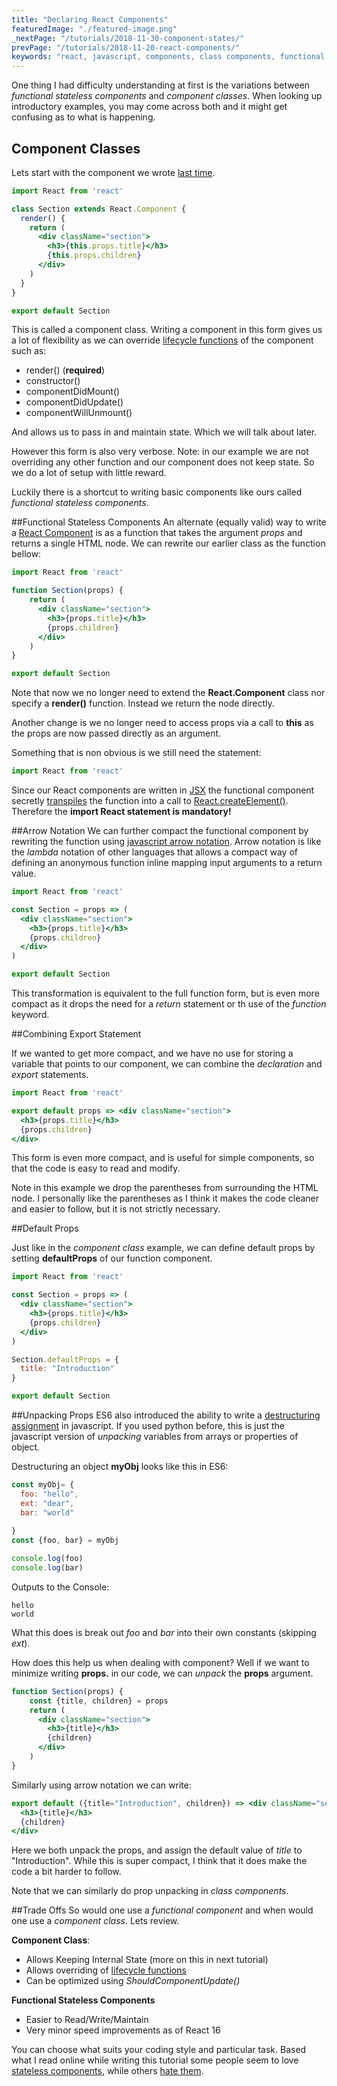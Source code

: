 ```yaml
---
title: "Declaring React Components"
featuredImage: "./featured-image.png"
_nextPage: "/tutorials/2018-11-30-component-states/"
prevPage: "/tutorials/2018-11-20-react-components/"
keywords: "react, javascript, components, class components, functional Stateless Components,  tutorial, introduction, props, class, gatsby"
---
```

One thing I had difficulty understanding at first is the variations between *functional stateless components* and *component classes*. When looking up introductory examples, you may come across both and it might get confusing as to what is happening. 

## Component Classes
Lets start with the component we wrote [last time](/tutorials/2018-11-20-react-components/).

```jsx
import React from 'react'

class Section extends React.Component {
  render() {    
    return (
      <div className="section">
        <h3>{this.props.title}</h3>
        {this.props.children}
      </div>
    )
  }
}

export default Section
```

This is called a component class. Writing a component in this form gives us a lot of flexibility as we can override [lifecycle functions](https://reactjs.org/docs/react-component.html) of the component such as:
- render()   (**required**)
- constructor()
- componentDidMount()
- componentDidUpdate()
- componentWillUnmount()

And allows us to pass in and maintain state. Which we will talk about later. 

However this form is also very verbose. Note: in our example we are not overriding any other function and our component does not keep state. So we do a lot of setup with little reward.

Luckily there is a shortcut to writing basic components like ours called *functional stateless components*.

##Functional Stateless Components
An alternate (equally valid) way to write a [React Component]() is as a function that takes the argument *props* and returns a single HTML node. We can rewrite our earlier class as the function bellow:

```jsx
import React from 'react'

function Section(props) {
    return (
      <div className="section">
        <h3>{props.title}</h3>
        {props.children}
      </div>
    )
}

export default Section
```

Note that now we no longer need to extend the **React.Component** class nor specify a **render()** function. Instead we return the node directly.

Another change is we no longer need to access props via a call to **this** as the props are now passed directly as an argument.

Something that is non obvious is we still need the statement:
```jsx
import React from 'react'
```

Since our React components are written in [JSX](https://reactjs.org/docs/introducing-jsx.html) the functional component secretly [transpiles](https://www.stevefenton.co.uk/2012/11/compiling-vs-transpiling/) the function into a call to [React.createElement()](https://reactjs.org/docs/jsx-in-depth.html). Therefore the **import React statement is mandatory!**


##Arrow Notation
We can further compact the functional component by rewriting the function using [javascript arrow notation](https://developer.mozilla.org/en-US/docs/Web/JavaScript/Reference/Functions/Arrow_functions). Arrow notation is like the *lambda* notation of other languages that allows a compact way of defining an anonymous function inline mapping input arguments to a return value.

```jsx
import React from 'react'

const Section = props => (
  <div className="section">
    <h3>{props.title}</h3>
    {props.children}
  </div>
)

export default Section
```

This transformation is equivalent to the full function form, but is even more compact as it drops the need for a *return* statement or th use of the *function* keyword.

##Combining Export Statement

If we wanted to get more compact, and we have no use for storing a variable that points to our component, we can combine the *declaration* and *export* statements. 

```jsx
import React from 'react'

export default props => <div className="section">
  <h3>{props.title}</h3>
  {props.children}
</div>
```

This form is even more compact, and is useful for simple components, so that the code is easy to read and modify. 

Note in this example we drop the parentheses from surrounding the HTML node. I personally like the parentheses as I think it makes the code cleaner and easier to follow, but it is not strictly necessary.

##Default Props

Just like in the *component class* example, we can define default props by setting **defaultProps** of our function component.
```jsx
import React from 'react'

const Section = props => (
  <div className="section">
    <h3>{props.title}</h3>
    {props.children}
  </div>
)

Section.defaultProps = {
  title: "Introduction"
}

export default Section
```

##Unpacking Props
ES6 also introduced the ability to write a [destructuring assignment](https://developer.mozilla.org/en-US/docs/Web/JavaScript/Reference/Operators/Destructuring_assignment) in javascript. If you used python before, this is just the javascript version of *unpacking* variables from arrays or properties of object.

Destructuring an object **myObj** looks like this in ES6:

```jsx
const myObj= {
  foo: "hello",
  ext: "dear",
  bar: "world"
  
}
const {foo, bar} = myObj

console.log(foo)
console.log(bar)
```

Outputs to the Console:
```
hello
world
```

What this does is break out *foo* and *bar* into their own constants (skipping *ext*).

How does this help us when dealing with component? Well if we want to minimize writing **props.** in our code, we can *unpack* the **props** argument.

```jsx
function Section(props) {
    const {title, children} = props
    return (
      <div className="section">
        <h3>{title}</h3>
        {children}
      </div>
    )
}
```

Similarly using arrow notation we can write:
```jsx
export default ({title="Introduction", children}) => <div className="section">
  <h3>{title}</h3>
  {children}
</div>
```
Here we both unpack the props, and assign the default value of *title* to "Introduction". While this is super compact, I think that it does make the code a bit harder to follow.

Note that we can similarly do prop unpacking in *class components*.


##Trade Offs
So would one use a *functional component* and when would one use a *component class*. Lets review.

**Component Class**:
- Allows Keeping Internal State (more on this in next tutorial)
- Allows overriding of [lifecycle functions](https://reactjs.org/docs/react-component.html) 
- Can be optimized using *ShouldComponentUpdate()*

**Functional Stateless Components**
- Easier to Read/Write/Maintain
- Very minor speed improvements as of React 16

You can choose what suits your coding style and particular task. Based what I read online while writing this tutorial some people seem to love [stateless components](https://medium.com/groww-engineering/stateless-component-vs-pure-component-d2af88a1200b), while others [hate them](https://medium.freecodecamp.org/7-reasons-to-outlaw-reacts-functional-components-ff5b5ae09b7c).
